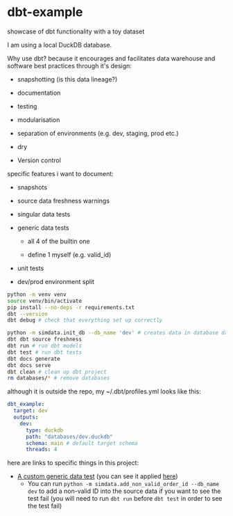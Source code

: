 # dbt-example

showcase of dbt functionality with a toy dataset

I am using a local DuckDB database.

Why use dbt? because it encourages and facilitates data warehouse and software best practices through it's design:

- snapshotting (is this data lineage?)

- documentation

- testing

- modularisation

- separation of environments (e.g. dev, staging, prod etc.)

- dry

- Version control

specific features i want to document:

- snapshots

- source data freshness warnings

- singular data tests

- generic data tests

  - all 4 of the builtin one

  - define 1 myself (e.g. valid_id)

- unit tests

- dev/prod environment split

```bash
python -m venv venv
source venv/bin/activate
pip install --no-deps -r requirements.txt
dbt --version
dbt debug # check that everything set up correctly

python -m simdata.init_db --db_name 'dev' # creates data in database databases/dev.duckdb
dbt dbt source freshness
dbt run # run dbt models
dbt test # run dbt tests
dbt docs generate
dbt docs serve
dbt clean # clean up dbt project
rm databases/* # remove databases
```

although it is outside the repo, my ~/.dbt/profiles.yml looks like this:

```yaml
dbt_example:
  target: dev
  outputs:
    dev:
      type: duckdb
      path: "databases/dev.duckdb"
      schema: main # default target schema
      threads: 4
```

here are links to specific things in this project:

- [A custom generic data test](./tests/generic/test_is_valid_id.sql) (you can see it applied [here](./models/staging/data_tests.yml))
  - You can run `python -m simdata.add_non_valid_order_id --db_name dev` to add a non-valid ID into the source data if you want to see the test fail (you will need to run `dbt run` before `dbt test` in order to see the test fail)
